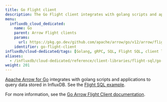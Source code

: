 ```yaml
---
title: Go Flight client
description: The Go Flight client integrates with golang scripts and applications to query data stored in InfluxDB.
menu:
  influxdb_cloud_dedicated:
    name: Go
    parent: Arrow Flight clients
    params:
      url: https://pkg.go.dev/github.com/apache/arrow/go/v12/arrow/flight#Client
    identifier: go-flight-client
influxdb/cloud-dedicated/tags: [Golang, gRPC, SQL, Flight SQL, client libraries]
aliases:
  - /influxdb/cloud-dedicated/reference/client-libraries/flight-sql/go-flightsql/
weight: 201
---
```


[Apache Arrow for Go](https://pkg.go.dev/github.com/apache/arrow/go/v12) integrates with golang scripts and applications to query data stored in InfluxDB.
See the [Flight SQL example](/influxdb/cloud-dedicated/get-started/query/?t=Go#execute-an-sql-query).

For more information, see the [Go Arrow Flight Client documentation](https://pkg.go.dev/github.com/apache/arrow/go/v12/arrow/flight#Client).
